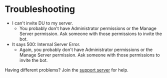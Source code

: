 # Troubleshooting

- I can't invite DU to my server.
  - You probably don't have Administrator permissions or the Manage Server permission. Ask someone with those permissions to invite the bot.
- It says 500: Internal Server Error.
  - Again, you probably don't have Administrator permissions or the Manage Server permission. Ask someone with those permissions to invite the bot.

Having different problems? Join the [support server](https://discord.gg/KdxmHgR48y) for help.

